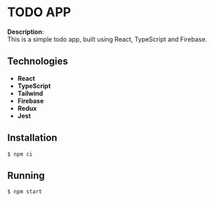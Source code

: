 # TODO APP

**Description**:  
This is a simple todo app, built using React, TypeScript and Firebase.

## Technologies

- **React**
- **TypeScript**
- **Tailwind**
- **Firebase**
- **Redux**
- **Jest**

## Installation

```
$ npm ci
```

## Running

```
$ npm start
```
